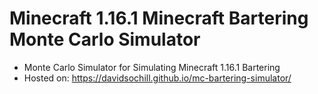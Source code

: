 # Minecraft 1.16.1 Minecraft Bartering Monte Carlo Simulator
- Monte Carlo Simulator for Simulating Minecraft 1.16.1 Bartering
- Hosted on: https://davidsochill.github.io/mc-bartering-simulator/

